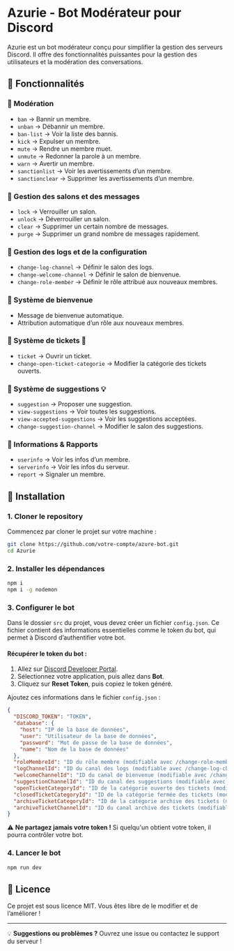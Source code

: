 # Azurie - Bot Modérateur pour Discord

Azurie est un bot modérateur conçu pour simplifier la gestion des serveurs Discord. Il offre des fonctionnalités puissantes pour la gestion des utilisateurs et la modération des conversations.

## 📌 Fonctionnalités

### 🔹 Modération
- `ban` → Bannir un membre.
- `unban` → Débannir un membre.
- `ban-list` → Voir la liste des bannis.
- `kick` → Expulser un membre.
- `mute` → Rendre un membre muet.
- `unmute` → Redonner la parole à un membre.
- `warn` → Avertir un membre.
- `sanctionlist` → Voir les avertissements d’un membre.
- `sanctionclear` → Supprimer les avertissements d’un membre.

### 🔹 Gestion des salons et des messages
- `lock` → Verrouiller un salon.
- `unlock` → Déverrouiller un salon.
- `clear` → Supprimer un certain nombre de messages.
- `purge` → Supprimer un grand nombre de messages rapidement.

### 🔹 Gestion des logs et de la configuration
- `change-log-channel` → Définir le salon des logs.
- `change-welcome-channel` → Définir le salon de bienvenue.
- `change-role-member` → Définir le rôle attribué aux nouveaux membres.

### 🔹 Système de bienvenue
- Message de bienvenue automatique.
- Attribution automatique d’un rôle aux nouveaux membres.

### 🔹 Système de tickets 🎫
- `ticket` → Ouvrir un ticket.
- `change-open-ticket-categorie` → Modifier la catégorie des tickets ouverts.

### 🔹 Système de suggestions 💡
- `suggestion` → Proposer une suggestion.
- `view-suggestions` → Voir toutes les suggestions.
- `view-accepted-suggestions` → Voir les suggestions acceptées.
- `change-suggestion-channel` → Modifier le salon des suggestions.

### 🔹 Informations & Rapports
- `userinfo` → Voir les infos d’un membre.
- `serverinfo` → Voir les infos du serveur.
- `report` → Signaler un membre.

## 🚀 Installation

### 1. Cloner le repository
Commencez par cloner le projet sur votre machine :
```bash
git clone https://github.com/votre-compte/azure-bot.git
cd Azurie
```
### 2. Installer les dépendances
```bash
npm i
npm i -g nodemon
```
### 3. Configurer le bot

Dans le dossier `src` du projet, vous devez créer un fichier `config.json`. Ce fichier contient des informations essentielles comme le token du bot, qui permet à Discord d’authentifier votre bot.

#### Récupérer le token du bot :
1. Allez sur [Discord Developer Portal](https://discord.com/developers/applications).
2. Sélectionnez votre application, puis allez dans **Bot**.
3. Cliquez sur **Reset Token**, puis copiez le token généré.

Ajoutez ces informations dans le fichier `config.json` :
```json
{
  "DISCORD_TOKEN": "TOKEN",
  "database": {
    "host": "IP de la base de données",
    "user": "Utilisateur de la base de données",
    "password": "Mot de passe de la base de données",
    "name": "Nom de la base de données"
  },
  "roleMembreId": "ID du rôle membre (modifiable avec /change-role-member)",
  "logChannelId": "ID du canal des logs (modifiable avec /change-log-channel)",
  "welcomeChannelId": "ID du canal de bienvenue (modifiable avec /change-welcome-channel)",
  "suggestionChannelId": "ID du canal des suggestions (modifiable avec /change-suggestion-channel)",
  "openTicketCategoryId": "ID de la catégorie ouverte des tickets (modifiable avec /change-ticket-categories)",
  "closedTicketCategoryId": "ID de la catégorie fermée des tickets (modifiable avec /change-ticket-categories)",
  "archiveTicketCategoryId": "ID de la catégorie archive des tickets (modifiable avec /change-ticket-categories)",
  "archiveTicketChannelId": "ID du canal archive des tickets (modifiable avec /change-ticket-categories)"
}
```
⚠ **Ne partagez jamais votre token !** Si quelqu'un obtient votre token, il pourra contrôler votre bot.

### 4. Lancer le bot
```bash
npm run dev
```

## 📜 Licence
Ce projet est sous licence MIT. Vous êtes libre de le modifier et de l’améliorer !

---

💡 **Suggestions ou problèmes ?** Ouvrez une issue ou contactez le support du serveur !
